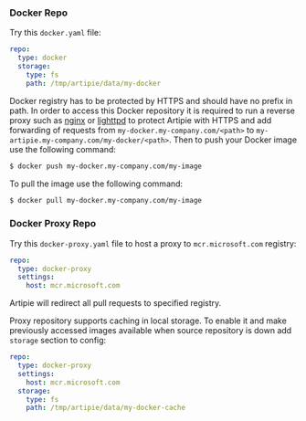 ### Docker Repo

Try this `docker.yaml` file:

```yaml
repo:
  type: docker
  storage:
    type: fs
    path: /tmp/artipie/data/my-docker
```

Docker registry has to be protected by HTTPS and should have no prefix in path.
In order to access this Docker repository it is required to run a reverse proxy such as
[nginx](https://nginx.org/) or [lighttpd](https://www.lighttpd.net/) to protect Artipie
with HTTPS and add forwarding of requests from `my-docker.my-company.com/<path>` to
`my-artipie.my-company.com/my-docker/<path>`.
Then to push your Docker image use the following command:

```bash
$ docker push my-docker.my-company.com/my-image
```

To pull the image use the following command:

```bash
$ docker pull my-docker.my-company.com/my-image
```

### Docker Proxy Repo

Try this `docker-proxy.yaml` file to host a proxy to `mcr.microsoft.com` registry:

```yaml
repo:
  type: docker-proxy
  settings:
    host: mcr.microsoft.com
```

Artipie will redirect all pull requests to specified registry.

Proxy repository supports caching in local storage.
To enable it and make previously accessed images available when source repository is down 
add `storage` section to config:

```yaml
repo:
  type: docker-proxy
  settings:
    host: mcr.microsoft.com
  storage:
    type: fs
    path: /tmp/artipie/data/my-docker-cache
```
